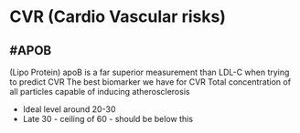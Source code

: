 # CVR (Cardio Vascular risks)

## #APOB
(Lipo Protein)
apoB is a far superior measurement than LDL-C when trying to predict CVR
The best biomarker we have for CVR
Total concentration of all particles capable of inducing atherosclerosis

- Ideal level around 20-30
- Late 30 - ceiling of 60 - should be below this